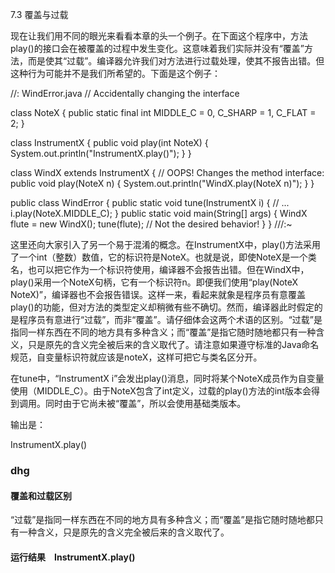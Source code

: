 7.3 覆盖与过载

现在让我们用不同的眼光来看看本章的头一个例子。在下面这个程序中，方法play()的接口会在被覆盖的过程中发生变化。这意味着我们实际并没有“覆盖”方法，而是使其“过载”。编译器允许我们对方法进行过载处理，使其不报告出错。但这种行为可能并不是我们所希望的。下面是这个例子：

//: WindError.java 
// Accidentally changing the interface

class NoteX {
  public static final int
    MIDDLE_C = 0, C_SHARP = 1, C_FLAT = 2;
}

class InstrumentX {
  public void play(int NoteX) {
    System.out.println("InstrumentX.play()");
  }
}

class WindX extends InstrumentX {
  // OOPS! Changes the method interface:
  public void play(NoteX n) {
    System.out.println("WindX.play(NoteX n)");
  }
}

public class WindError {
  public static void tune(InstrumentX i) {
    // ...
    i.play(NoteX.MIDDLE_C);
  }
  public static void main(String[] args) {
    WindX flute = new WindX();
    tune(flute); // Not the desired behavior!
  }
} ///:~

这里还向大家引入了另一个易于混淆的概念。在InstrumentX中，play()方法采用了一个int（整数）数值，它的标识符是NoteX。也就是说，即使NoteX是一个类名，也可以把它作为一个标识符使用，编译器不会报告出错。但在WindX中，play()采用一个NoteX句柄，它有一个标识符n。即便我们使用“play(NoteX NoteX)”，编译器也不会报告错误。这样一来，看起来就象是程序员有意覆盖play()的功能，但对方法的类型定义却稍微有些不确切。然而，编译器此时假定的是程序员有意进行“过载”，而非“覆盖”。请仔细体会这两个术语的区别。“过载”是指同一样东西在不同的地方具有多种含义；而“覆盖”是指它随时随地都只有一种含义，只是原先的含义完全被后来的含义取代了。请注意如果遵守标准的Java命名规范，自变量标识符就应该是noteX，这样可把它与类名区分开。

在tune中，“InstrumentX i”会发出play()消息，同时将某个NoteX成员作为自变量使用（MIDDLE_C）。由于NoteX包含了int定义，过载的play()方法的int版本会得到调用。同时由于它尚未被“覆盖”，所以会使用基础类版本。

输出是：

InstrumentX.play()

### dhg

#### 覆盖和过载区别
“过载”是指同一样东西在不同的地方具有多种含义；而“覆盖”是指它随时随地都只有一种含义，只是原先的含义完全被后来的含义取代了。

#### 运行结果　InstrumentX.play()
